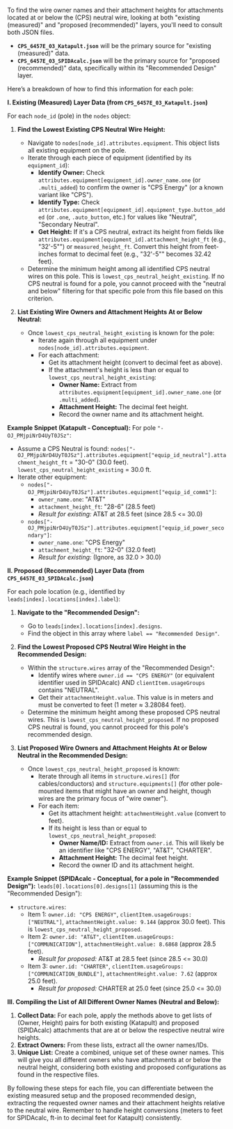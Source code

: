 To find the wire owner names and their attachment heights for attachments located at or below the (CPS) neutral wire, looking at both "existing (measured)" and "proposed (recommended)" layers, you'll need to consult both JSON files.

* **`CPS_6457E_03_Katapult.json`** will be the primary source for "existing (measured)" data.
* **`CPS_6457E_03_SPIDAcalc.json`** will be the primary source for "proposed (recommended)" data, specifically within its "Recommended Design" layer.

Here’s a breakdown of how to find this information for each pole:

**I. Existing (Measured) Layer Data (from `CPS_6457E_03_Katapult.json`)**

For each `node_id` (pole) in the `nodes` object:

1.  **Find the Lowest Existing CPS Neutral Wire Height:**
    * Navigate to `nodes[node_id].attributes.equipment`. This object lists all existing equipment on the pole.
    * Iterate through each piece of equipment (identified by its `equipment_id`):
        * **Identify Owner:** Check `attributes.equipment[equipment_id].owner_name.one` (or `.multi_added`) to confirm the owner is "CPS Energy" (or a known variant like "CPS").
        * **Identify Type:** Check `attributes.equipment[equipment_id].equipment_type.button_added` (or `.one`, `.auto_button`, etc.) for values like "Neutral", "Secondary Neutral".
        * **Get Height:** If it's a CPS neutral, extract its height from fields like `attributes.equipment[equipment_id].attachment_height_ft` (e.g., "32'-5\"") or `measured_height_ft`. Convert this height from feet-inches format to decimal feet (e.g., "32'-5\"" becomes 32.42 feet).
    * Determine the minimum height among all identified CPS neutral wires on this pole. This is `lowest_cps_neutral_height_existing`. If no CPS neutral is found for a pole, you cannot proceed with the "neutral and below" filtering for that specific pole from this file based on this criterion.

2.  **List Existing Wire Owners and Attachment Heights At or Below Neutral:**
    * Once `lowest_cps_neutral_height_existing` is known for the pole:
        * Iterate again through all equipment under `nodes[node_id].attributes.equipment`.
        * For each attachment:
            * Get its attachment height (convert to decimal feet as above).
            * If the attachment's height is less than or equal to `lowest_cps_neutral_height_existing`:
                * **Owner Name:** Extract from `attributes.equipment[equipment_id].owner_name.one` (or `.multi_added`).
                * **Attachment Height:** The decimal feet height.
                * Record the owner name and its attachment height.

**Example Snippet (Katapult - Conceptual):**
For pole `"-OJ_PMjpiNrD4UyT0JSz"`:
* Assume a CPS Neutral is found: `nodes["-OJ_PMjpiNrD4UyT0JSz"].attributes.equipment["equip_id_neutral"].attachment_height_ft` = "30-0" (30.0 feet). `lowest_cps_neutral_height_existing` = 30.0 ft.
* Iterate other equipment:
    * `nodes["-OJ_PMjpiNrD4UyT0JSz"].attributes.equipment["equip_id_comm1"]`:
        * `owner_name.one`: "AT&T"
        * `attachment_height_ft`: "28-6" (28.5 feet)
        * *Result for existing:* AT&T at 28.5 feet (since 28.5 <= 30.0)
    * `nodes["-OJ_PMjpiNrD4UyT0JSz"].attributes.equipment["equip_id_power_secondary"]`:
        * `owner_name.one`: "CPS Energy"
        * `attachment_height_ft`: "32-0" (32.0 feet)
        * *Result for existing:* (Ignore, as 32.0 > 30.0)

**II. Proposed (Recommended) Layer Data (from `CPS_6457E_03_SPIDAcalc.json`)**

For each pole location (e.g., identified by `leads[index].locations[index].label`):

1.  **Navigate to the "Recommended Design":**
    * Go to `leads[index].locations[index].designs`.
    * Find the object in this array where `label == "Recommended Design"`.

2.  **Find the Lowest Proposed CPS Neutral Wire Height in the Recommended Design:**
    * Within the `structure.wires` array of the "Recommended Design":
        * Identify wires where `owner.id == "CPS ENERGY"` (or equivalent identifier used in SPIDAcalc) AND `clientItem.usageGroups` contains "NEUTRAL".
        * Get their `attachmentHeight.value`. This value is in meters and must be converted to feet (1 meter ≈ 3.28084 feet).
    * Determine the minimum height among these proposed CPS neutral wires. This is `lowest_cps_neutral_height_proposed`. If no proposed CPS neutral is found, you cannot proceed for this pole's recommended design.

3.  **List Proposed Wire Owners and Attachment Heights At or Below Neutral in the Recommended Design:**
    * Once `lowest_cps_neutral_height_proposed` is known:
        * Iterate through all items in `structure.wires[]` (for cables/conductors) and `structure.equipments[]` (for other pole-mounted items that might have an owner and height, though wires are the primary focus of "wire owner").
        * For each item:
            * Get its attachment height: `attachmentHeight.value` (convert to feet).
            * If its height is less than or equal to `lowest_cps_neutral_height_proposed`:
                * **Owner Name/ID:** Extract from `owner.id`. This will likely be an identifier like "CPS ENERGY", "AT&T", "CHARTER".
                * **Attachment Height:** The decimal feet height.
                * Record the owner ID and its attachment height.

**Example Snippet (SPIDAcalc - Conceptual, for a pole in "Recommended Design"):**
`leads[0].locations[0].designs[1]` (assuming this is the "Recommended Design"):
* `structure.wires`:
    * Item 1: `owner.id: "CPS ENERGY"`, `clientItem.usageGroups: ["NEUTRAL"]`, `attachmentHeight.value: 9.144` (approx 30.0 feet). This is `lowest_cps_neutral_height_proposed`.
    * Item 2: `owner.id: "AT&T"`, `clientItem.usageGroups: ["COMMUNICATION"]`, `attachmentHeight.value: 8.6868` (approx 28.5 feet).
        * *Result for proposed:* AT&T at 28.5 feet (since 28.5 <= 30.0)
    * Item 3: `owner.id: "CHARTER"`, `clientItem.usageGroups: ["COMMUNICATION_BUNDLE"]`, `attachmentHeight.value: 7.62` (approx 25.0 feet).
        * *Result for proposed:* CHARTER at 25.0 feet (since 25.0 <= 30.0)

**III. Compiling the List of All Different Owner Names (Neutral and Below):**

1.  **Collect Data:** For each pole, apply the methods above to get lists of (Owner, Height) pairs for both existing (Katapult) and proposed (SPIDAcalc) attachments that are at or below the respective neutral wire heights.
2.  **Extract Owners:** From these lists, extract all the owner names/IDs.
3.  **Unique List:** Create a combined, unique set of these owner names. This will give you all different owners who have attachments at or below the neutral height, considering both existing and proposed configurations as found in the respective files.

By following these steps for each file, you can differentiate between the existing measured setup and the proposed recommended design, extracting the requested owner names and their attachment heights relative to the neutral wire. Remember to handle height conversions (meters to feet for SPIDAcalc, ft-in to decimal feet for Katapult) consistently.